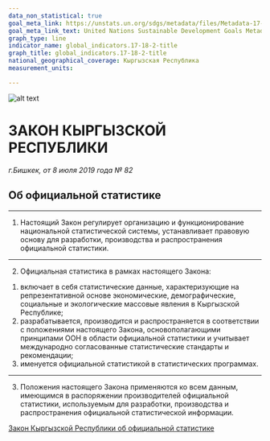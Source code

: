 ```yaml
---
data_non_statistical: true
goal_meta_link: https://unstats.un.org/sdgs/metadata/files/Metadata-17-18-02.pdf
goal_meta_link_text: United Nations Sustainable Development Goals Metadata (pdf 468kB)
graph_type: line
indicator_name: global_indicators.17-18-2-title
graph_title: global_indicators.17-18-2-title
national_geographical_coverage: Кыргызская Республика
measurement_units: 

---
```

 
![alt text](http://www.stat.kg/static/images/logo.png)

# ЗАКОН КЫРГЫЗСКОЙ РЕСПУБЛИКИ
*г.Бишкек, от 8 июля 2019 года № 82*
## Об официальной статистике

***
1. Настоящий Закон регулирует организацию и функционирование национальной статистической системы, устанавливает правовую основу для разработки, производства и распространения официальной статистики.

***
2. Официальная статистика в рамках настоящего Закона:
  1) включает в себя статистические данные, характеризующие на репрезентативной основе экономические, демографические, социальные и экологические массовые явления в Кыргызской Республике;
  2) разрабатывается, производится и распространяется в соответствии с положениями настоящего Закона, основополагающими принципами ООН в области официальной статистики и учитывает международно согласованные статистические стандарты и рекомендации;
  3) именуется официальной статистикой в статистических программах.
 
***
3. Положения настоящего Закона применяются ко всем данным, имеющимся в распоряжении производителей официальной статистики, используемым для разработки, производства и распространения официальной статистической информации.

[Закон Кыргызской Республики об официальной статистике](http://cbd.minjust.gov.kg/act/view/ru-ru/111929#:~:text=%D0%97%D0%B0%D0%BA%D0%BE%D0%BD%20%D0%9A%D0%A0%20%D0%BE%D1%82%208%20%D0%B8%D1%8E%D0%BB%D1%8F,%E2%84%96%2082%20%22%D0%9E%D0%B1%20%D0%BE%D1%84%D0%B8%D1%86%D0%B8%D0%B0%D0%BB%D1%8C%D0%BD%D0%BE%D0%B9%20%D1%81%D1%82%D0%B0%D1%82%D0%B8%D1%81%D1%82%D0%B8%D0%BA%D0%B5%22&text=%D0%B4%D0%B5%D0%B9%D1%81%D1%82%D0%B2%D0%B8%D1%8F%20%D0%BD%D0%B0%D1%81%D1%82%D0%BE%D1%8F%D1%89%D0%B5%D0%B3%D0%BE%20%D0%97%D0%B0%D0%BA%D0%BE%D0%BD%D0%B0-,1.,%D0%BF%D1%80%D0%BE%D0%B8%D0%B7%D0%B2%D0%BE%D0%B4%D1%81%D1%82%D0%B2%D0%B0%20%D0%B8%20%D1%80%D0%B0%D1%81%D0%BF%D1%80%D0%BE%D1%81%D1%82%D1%80%D0%B0%D0%BD%D0%B5%D0%BD%D0%B8%D1%8F%20%D0%BE%D1%84%D0%B8%D1%86%D0%B8%D0%B0%D0%BB%D1%8C%D0%BD%D0%BE%D0%B9%20%D1%81%D1%82%D0%B0%D1%82%D0%B8%D1%81%D1%82%D0%B8%D0%BA%D0%B8.)
